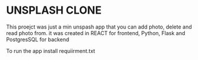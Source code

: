 
<h1>UNSPLASH CLONE</h1>
This proejct was just a min unspash app that you can add photo, delete and read photo from.
it was created in REACT for frontend, Python, Flask and PostgresSQL for backend

To run the app
install requiirment.txt

